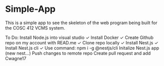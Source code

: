 # Simple-App

This is a simple app to see the skeleton of the web program being built for the COSC 412 VCMS system.


To Do:
Install Node.js into visual studio ✓
Install Docker ✓ 
Create Github repo on my account with READ.me ✓
Clone repo locally ✓
Install Nest.js ✓
Install Nest.js cli ✓
	Use command: npm i -g @nestjs/cli
Initalize Nest.js app (new nest…)
Push changes to remote repo 
Create pull request and add Cwagne17
